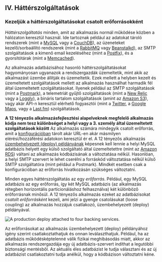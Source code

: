 ## IV. Háttérszolgáltatások
### Kezeljük a háttérszolgáltatásokat csatolt erőforrásokként

*Háttérszolgáltatás* minden, amit az alkalmazás normál működése közben a hálózaton keresztül használ.  Ide tartoznak például az adatokat tároló rendszerek (mint a [MySQL](http://dev.mysql.com/) vagy a [CouchDB](http://couchdb.apache.org/)), az üzeneteket kezelő/sorbaállító rendszerek (mint a [RabbitMQ](http://www.rabbitmq.com/) vagy [Beanstalkd](http://kr.github.com/beanstalkd/)), az SMTP szolgáltatások a kimenő email kezeléséhez (mint a [Postfix](http://www.postfix.org/)), és a gyorsítótárak (mint a [Memcached](http://memcached.org/)).

Az alkalmazás adatbázisához hasonló háttérszolgáltatásokat hagyományosan ugyanazok a rendszergazdák üzemeltetik, mint akik az alkalmazást üzembe állítják és üzemeltetik.  Ezek mellett a helyben kezelt és üzemeltetett szolgáltatások mellett az alkalmazás használhat harmadik fél által üzemeltetett szolgáltatásokat.  Ilyenek például az SMTP szolgáltatások (mint a [Postmark](http://postmarkapp.com/)), a telemetriát gyűjtő szolgáltatások (mint a [New Relic](http://newrelic.com/) vagy a [Loggly](http://www.loggly.com/)), a bináris tartalom szolgáltatások (amint az [Amazon S3](http://aws.amazon.com/s3/)), vagy akár API-n keresztül elérhető fogyasztói (mint a [Twitter](http://dev.twitter.com/), a [Google Maps](https://developers.google.com/maps/), vagy a [Last.fm](http://www.last.fm/api)) szolgáltatások.

**A 12 tényezős alkalmazásfejlesztési alapelveknek megfelelő alkalmazás kódja nem tesz különbséget a helyi vagy a 3. személy által üzemeltetett szolgáltatások között**  Az alkalmazás számára mindegyik csatolt erőforrás, amit a [konfigurációban](./config) tárolt akár URL-en akár másmilyen elérési/hozzáférési adatokon keresztül ér el.  A 12 tényezős alkalmazás [üzembehelyezett (deploy) példányának](./codebase) képesnek kell lennie a helyi MySQL adatbázis helyett egy külső szolgáltató által üzemeltetettre (mint az [Amazon RDS](http://aws.amazon.com/rds/)) váltani az alkalmazás kódbázisának a változtatása nélkül. Hasonlóan, a helyi SMTP szervert le lehet cserélni a forráskód változtatása nélkül külső SMTP szolgáltatóra (mint például a Postmark).  Mindkét esetben csak a konfigurációban az erőforrás hivatkozásán szükséges változtatni.

Minden egyes háttérszolgáltatás az egy *erőforrás*.  Például, egy MySQL adatbázis az egy erőforrás, így két MySQL adatbázis (az alkalmazás rétegben horizontális particionáláshoz felhasználva) két különböző erőforrásnak minősül.  A 12 tényezős alkalmazás ezeket az adatbázisokat *csatolt erőforrásként* kezeli, ami jelzi a gyenge csatolásukat (loose coupling) az alkalmazás hozzájuk csatlakozó, üzembehelyezett (deploy) példányával.

<img src="/images/attached-resources.png" class="full" alt="A production deploy attached to four backing services." />

Az erőforrásokat az alkalmazás üzembehelyezett (deploy) példányához igény szerint csatlakoztathatjuk és onnan leválaszthatjuk. Például, ha az adatbázis működésképtelenné válik fizikai meghibásodás miatt, akkor az alkalmazás rendszergazdája egy új adatbázis-szervert indíthat a legutóbbi biztonsági mentésből. Az aktuális éles adatbázist le tudja választani és az új adatbázist csatlakoztatni tudja anélkül, hogy a kódbázison változtatni kéne.
